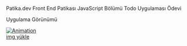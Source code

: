 <p>Patika.dev Front End Patikası JavaScript Bölümü Todo Uygulaması Ödevi</p>
<p>Uygulama Görünümü</p>
<a href="https://ibb.co/zJNJ2Ng"><img src="https://i.ibb.co/M69619H/Animation.gif" alt="Animation" border="0"></a><br /><a target='_blank' href='https://tr.imgbb.com/'>img yükle</a><br />

